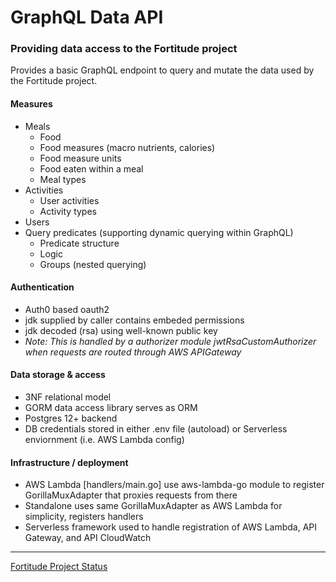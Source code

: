 # GraphQL Data API
### Providing data access to the Fortitude project

Provides a basic GraphQL endpoint to query and mutate the data used by the Fortitude project. 

#### Measures
- Meals
  - Food
  - Food measures (macro nutrients, calories)
  - Food measure units
  - Food eaten within a meal
  - Meal types
- Activities
  - User activities
  - Activity types
- Users
- Query predicates (supporting dynamic querying within GraphQL)
  - Predicate structure
  - Logic 
  - Groups (nested querying)
  
#### Authentication
- Auth0 based oauth2
- jdk supplied by caller contains embeded permissions
- jdk decoded (rsa) using well-known public key
- _Note: This is handled by a authorizer module jwtRsaCustomAuthorizer when requests are routed through AWS APIGateway_

#### Data storage & access
- 3NF relational model
- GORM data access library serves as ORM
- Postgres 12+ backend
- DB credentials stored in either .env file (autoload) or Serverless enviornment (i.e. AWS Lambda config)

#### Infrastructure / deployment
- AWS Lambda [handlers/main.go] use aws-lambda-go module to register GorillaMuxAdapter that proxies requests from there
- Standalone uses same GorillaMuxAdapter as AWS Lambda for simplicity, registers handlers
- Serverless framework used to handle registration of AWS Lambda, API Gateway, and API CloudWatch
 
 ---
[Fortitude Project Status](https://strategic-dev.com/fortitude#sdk)
